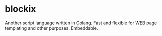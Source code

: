 # blockix
Another script language written in Golang. Fast and flexible for WEB page templating and other purposes. Embeddable.
